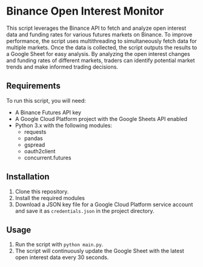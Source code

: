 # Binance Open Interest Monitor

This script leverages the Binance API to fetch and analyze open interest data and funding rates for various futures markets on Binance. To improve performance, the script uses multithreading to simultaneously fetch data for multiple markets. Once the data is collected, the script outputs the results to a Google Sheet for easy analysis. By analyzing the open interest changes and funding rates of different markets, traders can identify potential market trends and make informed trading decisions.

## Requirements

To run this script, you will need:

- A Binance Futures API key
- A Google Cloud Platform project with the Google Sheets API enabled
- Python 3.x with the following modules:
    - requests
    - pandas
    - gspread
    - oauth2client
    - concurrent.futures

## Installation

1. Clone this repository.
2. Install the required modules
4. Download a JSON key file for a Google Cloud Platform service account and save it as `credentials.json` in the project directory.

## Usage

1. Run the script with `python main.py`.
2. The script will continuously update the Google Sheet with the latest open interest data every 30 seconds.

